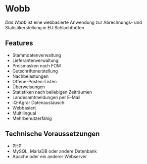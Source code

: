 Wobb
====

_Das Wobb_ ist eine webbasierte Anwendung zur Abrechnungs- und Statistikerstellung in EU Schlachthöfen.

Features
--------

* Stammdatenverwaltung
* Lieferantenverwaltung
* Preismasken nach FOM
* Gutschriftenerstellung
* Nachbelastungen
* Offene-Posten-Listen
* Überweisungen
* Statistiken nach beliebigen Zeiträumen
* Landesamtmeldungen per E-Mail
* iQ-Agrar Datenaustausch
* Webbasiert
* Multilingual
* Mehrbenutzerfähig

Technische Voraussetzungen
--------------------------

* PHP
* MySQL, MariaDB oder andere Datenbank
* Apache oder ein anderer Webserver
